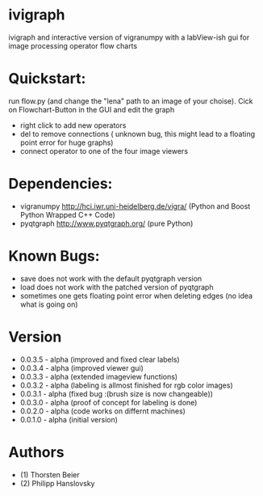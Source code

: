 ivigraph
========

ivigraph and interactive version of vigranumpy with a labView-ish gui for image processing operator  flow charts


Quickstart:
============
run flow.py (and change the "lena" path to an image of your choise).
Cick on Flowchart-Button in the GUI and edit the graph 

- right click to add new operators 
- del to remove connections ( unknown bug, this might lead to a floating point error for huge graphs)
- connect operator to one of the four image viewers


Dependencies:
=============
- vigranumpy   http://hci.iwr.uni-heidelberg.de/vigra/  (Python and Boost Python Wrapped C++ Code)
- pyqtgraph   http://www.pyqtgraph.org/   (pure Python)

Known Bugs:
=============

- save does not work with the default pyqtgraph version
- load does not work with the patched version of pyqtgraph
- sometimes one gets floating point error when deleting edges (no idea what is going on)

Version
=============

- 0.0.3.5 - alpha  (improved and fixed clear labels)
- 0.0.3.4 - alpha  (improved viewer gui)
- 0.0.3.3 - alpha  (extended imageview functions)
- 0.0.3.2 - alpha  (labeling is allmost finished for rgb color images)
- 0.0.3.1 - alpha  (fixed bug :(brush size is now changeable))
- 0.0.3.0 - alpha  (proof of concept for labeling is done)
- 0.0.2.0 - alpha  (code works on differnt machines)
- 0.0.1.0 - alpha  (initial version)



Authors
=============
- (1) Thorsten Beier
- (2) Philipp Hanslovsky